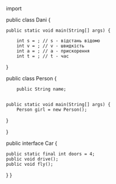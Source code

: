 import 


public class Dani {


	public static void main(String[] args) {

		int s = ; // s - відстань відомо
		int v = ; // v - швидкість 
		int a = ; // a - прискорення
		int t = ; // t - час




}



public class Person {

		public String name;


	public static void main(String[] args) {
		Person girl = new Person(); 

}

}



public interface Car {

	public static final int doors = 4;
	public void drive();
 	public void fly();






}
}

